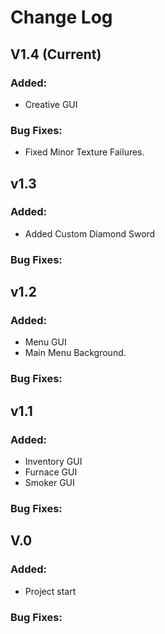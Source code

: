 # Change Log

## V1.4 (Current)
### **Added:**
- Creative GUI
### **Bug Fixes:**
- Fixed Minor Texture Failures.
## v1.3
### **Added:**
- Added Custom Diamond Sword
### **Bug Fixes:**
## v1.2
### **Added:**
- Menu GUI
- Main Menu Background.
### **Bug Fixes:**

## v1.1
### **Added:**
- Inventory GUI
- Furnace GUI
- Smoker GUI
### **Bug Fixes:**
## V.0
### **Added:**
- Project start
### **Bug Fixes:**
